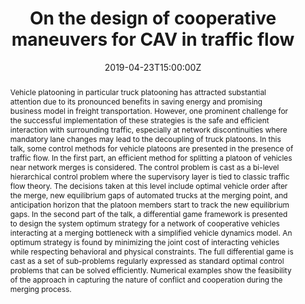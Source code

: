 ---
title: On the design of cooperative maneuvers for CAV in traffic flow

event: Automatic Control Department, KTH
event_url: https://example.org

location: KTH
address:
  street: Brinellvägen 8
  city: Stockholm
  region: SV
  postcode: '11428'
  country: Sweden

summary: Recent works combining traffic flow theory and control problems for CAVs.
abstract: "Vehicle platooning in particular truck platooning has attracted substantial attention due to its pronounced benefits in saving energy and promising business model in freight transportation. However, one prominent challenge for the successful implementation of these strategies is the safe and efficient interaction with surrounding traffic, especially at network discontinuities where mandatory lane changes may lead to the decoupling of truck platoons. In this talk, some control methods for vehicle platoons are presented in the presence of traffic flow.  In the first part, an efficient method for splitting a platoon of vehicles near network merges is considered. The control problem is cast as a bi-level hierarchical control problem where the supervisory layer is tied to classic traffic flow theory. The decisions taken at this level include optimal vehicle order after the merge, new equilibrium gaps of automated trucks at the merging point, and anticipation horizon that the platoon members start to track the new equilibrium gaps. In the second part of the talk, a differential game framework is presented to design the system optimum strategy for a network of cooperative vehicles interacting at a merging bottleneck with a simplified vehicle dynamics model. An optimum strategy is found by minimizing the joint cost of interacting vehicles while respecting behavioral and physical constraints. The full differential game is cast as a set of sub-problems regularly expressed as standard optimal control problems that can be solved efficiently. Numerical examples show the feasibility of the approach in capturing the nature of conflict and cooperation during the merging process."

# Talk start and end times.
#   End time can optionally be hidden by prefixing the line with `#`.
date: "2019-04-23T15:00:00Z"
date_end: "2019-04-23T16:00:00Z"
all_day: false

# Schedule page publish date (NOT talk date).
publishDate: "2019-04-23T10:00:00Z"

authors: ["Andres Ladino", "Aurelien Duret", "Meng Wang"]
tags: ["Truck Platooning","Connected & Automated Vehicles", "Vehicle Merging"]

featured: true

image:
  caption: 'Image credit: [**Unsplash**](https://unsplash.com/photos/bzdhc5b3Bxs)'
  focal_point: Right

links:
- icon: twitter
  icon_pack: fab
  name: Follow
  url: https://twitter.com/aladinoster
url_code: ""
url_pdf: ""
url_slides: "http://bit.ly/KTH_201904"
url_video: ""

# Markdown Slides (optional).
#   Associate this talk with Markdown slides.
#   Simply enter your slide deck's filename without extension.
#   E.g. `slides = "example-slides"` references `content/slides/example-slides.md`.
#   Otherwise, set `slides = ""`.
slides: ""

# Projects (optional).
#   Associate this post with one or more of your projects.
#   Simply enter your project's folder or file name without extension.
#   E.g. `projects = ["internal-project"]` references `content/project/deep-learning/index.md`.
#   Otherwise, set `projects = []`.
projects:
- ensemble
---
